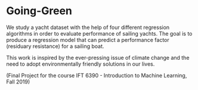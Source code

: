 # Going-Green

We study a yacht dataset with the help of four different regression algorithms in order to evaluate performance of sailing yachts. The goal is to produce a regression model that can predict a performance factor (residuary resistance) for a sailing boat.

This work is inspired by the ever-pressing issue of climate change and the need to adopt environmentally friendly solutions in our lives.



(Final Project for the course IFT 6390 - Introduction to Machine Learning, Fall 2019)

